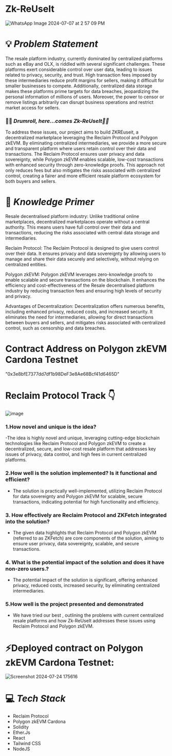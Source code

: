 # Zk-ReUseIt
![WhatsApp Image 2024-07-07 at 2 57 09 PM](https://github.com/user-attachments/assets/ce5d67ee-7d5a-4b23-8341-3ab39dbd0263)



# 💡 *Problem Statement*

The resale platform industry, currently dominated by centralized platforms such as eBay and OLX, is riddled with several significant challenges. These platforms exert considerable control over user data, leading to issues related to privacy, security, and trust. High transaction fees imposed by these intermediaries reduce profit margins for sellers, making it difficult for smaller businesses to compete. Additionally, centralized data storage makes these platforms prime targets for data breaches, jeopardizing the personal information of millions of users. Moreover, the power to censor or remove listings arbitrarily can disrupt business operations and restrict market access for sellers.

### 🥁🥁 *Drumroll, here...comes Zk-ReUseIt🤝🤝*
To address these issues, our project aims to build ZKREuseit, a decentralized marketplace leveraging the Reclaim Protocol and Polygon zkEVM. By eliminating centralized intermediaries, we provide a more secure and transparent platform where users retain control over their data and transactions. The Reclaim Protocol ensures user privacy and data sovereignty, while Polygon zkEVM enables scalable, low-cost transactions with enhanced security through zero-knowledge proofs. This approach not only reduces fees but also mitigates the risks associated with centralized control, creating a fairer and more efficient resale platform ecosystem for both buyers and sellers.


# 🧠 *Knowledge Primer*

 Resale decentralised platform industry: Unlike traditional online marketplaces, decentralized marketplaces operate without a central authority. This means users have full control over their data and transactions, reducing the risks associated with central data storage and intermediaries.

Reclaim Protocol: The Reclaim Protocol is designed to give users control over their data. It ensures privacy and data sovereignty by allowing users to manage and share their data securely and selectively, without relying on centralized entities.

Polygon zkEVM: Polygon zkEVM leverages zero-knowledge proofs to enable scalable and secure transactions on the blockchain. It enhances the efficiency and cost-effectiveness of the Resale decentralised platform industry by reducing transaction fees and ensuring high levels of security and privacy.

Advantages of Decentralization: Decentralization offers numerous benefits, including enhanced privacy, reduced costs, and increased security. It eliminates the need for intermediaries, allowing for direct transactions between buyers and sellers, and mitigates risks associated with centralized control, such as censorship and data breaches.

# Contract Address on Polygon zkEVM Cardona Testnet
"0x3e8bfE7377dd7df1b98DeF3e8Ae68Bcf41d6465D"


# Reclaim Protocol Track 👇
![image](https://github.com/user-attachments/assets/8be819be-70c6-4ec1-b59b-6744d159d4c7)

### 1.How novel and unique is the idea?
-The idea is highly novel and unique, leveraging cutting-edge blockchain technologies like Reclaim Protocol and Polygon zkEVM to create a decentralized, secure, and low-cost resale platform that addresses key issues of privacy, data control, and high fees in current centralized platforms.
### 2.How well is the solution implemented? Is it functional and efficient?
- The solution is practically well-implemented, utilizing Reclaim Protocol for data sovereignty and Polygon zkEVM for scalable, secure transactions, indicating potential for high functionality and efficiency.
### 3. How effectively are Reclaim Protocol and ZKFetch integrated into the solution?
- The given data highlights that Reclaim Protocol and Polygon zkEVM (referred to as ZKFetch) are core components of the solution, aiming to ensure user privacy, data sovereignty, scalable, and secure transactions.
### 4. What is the potential impact of the solution and does it have non-zero users.?
- The potential impact of the solution is significant, offering enhanced privacy, reduced costs, increased security, by eliminating centralized intermediaries.
### 5.How well is the project presented and demonstrated
- We have tried our best , outlining the problems with current centralized resale platforms and how Zk-ReUseIt addresses these issues using Reclaim Protocol and Polygon zkEVM.


# ⚡Deployed contract on Polygon zkEVM Cardona Testnet:

![Screenshot 2024-07-24 175616](https://github.com/user-attachments/assets/6d029ec4-e13e-4bac-b9f8-84b6dba32b2f)

# 💻 *Tech Stack*

- Reclaim Protocol
- Polygon zkEVM Cardona 
- Solidity
- Ether.Js
- React
- Tailwind CSS
- NodeJS


